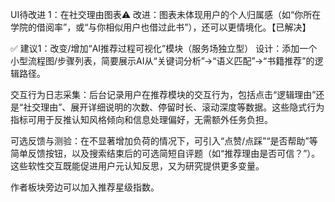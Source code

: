 UI待改进 1：在社交理由图表⚠️ 改进：图表未体现用户的个人归属感（如“你所在学院的借阅率”，或“与你相似用户也借过此书”），还可以更情境化。【已解决】

✅ 建议1：改变/增加“AI推荐过程可视化”模块（服务场独立型）
设计：添加一个小型流程图/步骤列表，简要展示AI从“关键词分析”→“语义匹配”→“书籍推荐”的逻辑路径。

交互行为日志采集：后台记录用户在推荐模块的交互行为，包括点击“逻辑理由”还是“社交理由”、展开详细说明的次数、停留时长、滚动深度等数据。这些隐式行为指标可用于反推认知风格倾向和信息处理偏好，无需额外任务负担。

可选反馈与测验：在不显著增加负荷的情况下，可引入“点赞/点踩”“是否帮助”等简单反馈按钮，以及搜索结束后的可选简短自评题（如“推荐理由是否可信？”）。这些软性交互既能促进用户元认知反思，又为研究提供更多变量。

作者板块旁边可以加入推荐星级指数。